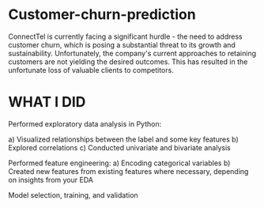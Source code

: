# Customer-churn-prediction
ConnectTel is currently facing a significant hurdle - the need to address customer churn, which is posing a substantial threat to its growth and sustainability. Unfortunately, the company's current approaches to retaining customers are not yielding the desired outcomes. This has resulted in the unfortunate loss of valuable clients to competitors.

# WHAT I DID
Performed exploratory data analysis in Python:

a) Visualized relationships between the label and some key features
b) Explored correlations
c) Conducted univariate and bivariate analysis

Performed feature engineering:
a) Encoding categorical variables
b) Created new features from existing features where necessary, depending on insights from your EDA

Model selection, training, and validation
